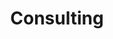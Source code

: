 ---
layout: post
title: Consulting
description: Project Management, Scrum & Planning - all in one Consulting!
image: assets/images/pic_consulting.jpg
---